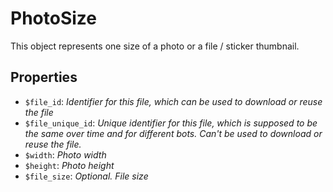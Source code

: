 # PhotoSize	

This object represents one size of a photo or a file / sticker thumbnail.	

## Properties	

- `$file_id`: _Identifier for this file, which can be used to download or reuse the file_
- `$file_unique_id`: _Unique identifier for this file, which is supposed to be the same over time and for different bots. Can't be used to download or reuse the file._
- `$width`: _Photo width_
- `$height`: _Photo height_
- `$file_size`: _Optional. File size_

